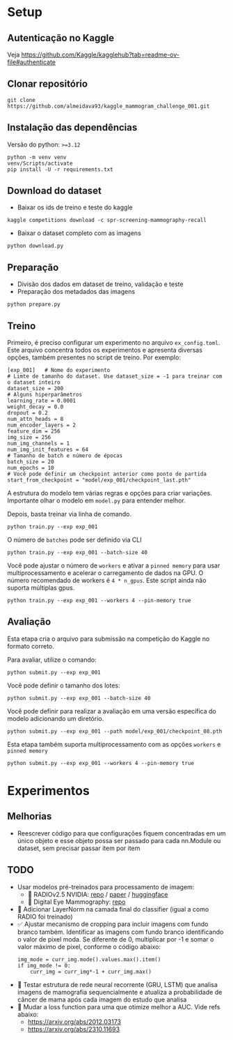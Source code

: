 # Setup
## Autenticação no Kaggle
Veja https://github.com/Kaggle/kagglehub?tab=readme-ov-file#authenticate 

## Clonar repositório
```
git clone https://github.com/almeidava93/kaggle_mammogram_challenge_001.git
```

## Instalação das dependências
Versão do python: `>=3.12`
```
python -m venv venv
venv/Scripts/activate
pip install -U -r requirements.txt
```

## Download do dataset
- Baixar os ids de treino e teste do kaggle
```
kaggle competitions download -c spr-screening-mammography-recall
```

- Baixar o dataset completo com as imagens
```
python download.py
```

## Preparação
- Divisão dos dados em dataset de treino, validação e teste
- Preparação dos metadados das imagens
```
python prepare.py
```

## Treino
Primeiro, é preciso configurar um experimento no arquivo `ex_config.toml`. Este arquivo concentra todos os experimentos e apresenta diversas opções, também presentes no script de treino. Por exemplo:
```
[exp_001]   # Nome do experimento
# Limte de tamanho do dataset. Use dataset_size = -1 para treinar com o dataset inteiro
dataset_size = 200          
# Alguns hiperparâmetros    
learning_rate = 0.0001
weight_decay = 0.0
dropout = 0.2
num_attn_heads = 8
num_encoder_layers = 2
feature_dim = 256
img_size = 256
num_img_channels = 1
num_img_init_features = 64
# Tamanho de batch e número de épocas
batch_size = 20
num_epochs = 10
# Você pode definir um checkpoint anterior como ponto de partida
start_from_checkpoint = "model/exp_001/checkpoint_last.pth"
```
A estrutura do modelo tem várias regras e opções para criar variações. Importante olhar o modelo em `model.py` para entender melhor.

Depois, basta treinar via linha de comando.
```
python train.py --exp exp_001
```

O número de `batches` pode ser definido via CLI
```
python train.py --exp exp_001 --batch-size 40
```

Você pode ajustar o número de `workers` e ativar a `pinned memory` para usar multiprocessamento e acelerar o carregamento de dados na GPU. O número recomendado de workers é `4 * n_gpus`. Este script ainda não suporta múltiplas gpus.
```
python train.py --exp exp_001 --workers 4 --pin-memory true
```

## Avaliação

Esta etapa cria o arquivo para submissão na competição do Kaggle no formato correto.

Para avaliar, utilize o comando:
```
python submit.py --exp exp_001
```

Você pode definir o tamanho dos lotes:
```
python submit.py --exp exp_001 --batch-size 40
```

Você pode definir para realizar a avaliação em uma versão específica do modelo adicionando um diretório.
```
python submit.py --exp exp_001 --path model/exp_001/checkpoint_08.pth
```

Esta etapa também suporta multiprocessamento com as opções `workers` e `pinned memory`
```
python submit.py --exp exp_001 --workers 4 --pin-memory true
``` 

# Experimentos
## Melhorias
- Reescrever código para que configurações fiquem concentradas em um único objeto e esse objeto possa ser passado para cada nn.Module ou dataset, sem precisar passar item por item

## TODO
- Usar modelos pré-treinados para processamento de imagem:
    - 🔲 RADIOv2.5 NVIDIA: [repo](https://github.com/NVlabs/RADIO) / [paper](https://arxiv.org/abs/2412.07679) / [huggingface](https://huggingface.co/collections/nvidia/radio-669f77f1dd6b153f007dd1c6)
    - 🔲 Digital Eye Mammography: [repo](https://github.com/cbddobvyz/digitaleye-mammography)
- 🔲 Adicionar LayerNorm na camada final do classifier (igual a como RADIO foi treinado)
- ✅ Ajustar mecanismo de cropping para incluir imagens com fundo branco também. Identificar as imagens com fundo branco identificando o valor de pixel moda. Se diferente de 0, multiplicar por -1 e somar o valor máximo de pixel, conforme o código abaixo:
    ```
    img_mode = curr_img.mode().values.max().item()
    if img_mode != 0:
        curr_img = curr_img*-1 + curr_img.max()
    ```
- 🔲 Testar estrutura de rede neural recorrente (GRU, LSTM) que analisa imagens de mamografia sequencialmente e atualiza a probabilidade de câncer de mama após cada imagem do estudo que analisa
- 🔲 Mudar a loss function para uma que otimize melhor a AUC. Vide refs abaixo:
    - https://arxiv.org/abs/2012.03173
    - https://arxiv.org/abs/2310.11693
    